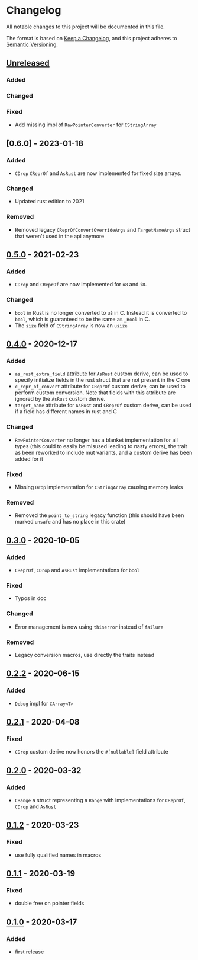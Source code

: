 # Changelog
All notable changes to this project will be documented in this file.

The format is based on [Keep a Changelog](https://keepachangelog.com/en/1.0.0/),
and this project adheres to [Semantic Versioning](https://semver.org/spec/v2.0.0.html).

## [Unreleased]
### Added

### Changed

### Fixed
 - Add missing impl of `RawPointerConverter` for `CStringArray`

## [0.6.0] - 2023-01-18
### Added
 - `CDrop` `CReprOf` and `AsRust` are now implemented for fixed size arrays.

### Changed
 - Updated rust edition to 2021

### Removed
 - Removed legacy `CReprOfConvertOverrideArgs` and `TargetNameArgs` struct that weren't used in the api anymore

## [0.5.0] - 2021-02-23
### Added
 - `CDrop` and `CReprOf` are now implemented for `u8` and `i8`.

### Changed 
 - `bool` in Rust is no longer converted to `u8` in C. Instead it is converted to `bool`, which is guaranteed to be the same as `_Bool` in C.
 - The `size` field of `CStringArray` is now an `usize`

## [0.4.0] - 2020-12-17
### Added
 - `as_rust_extra_field` attribute for `AsRust` custom derive, can be used to specify initialize fields in the rust struct that are not present in the C one
 - `c_repr_of_convert` attribute for `CReprOf` custom derive, can be used to perform custom conversion. Note that fields with this attribute are ignored by the `AsRust` custom derive.
 - `target_name` attribute for `AsRust` and `CReprOf` custom derive, can be used if a field has different names in rust and C
 
### Changed
 - `RawPointerConverter` no longer has a blanket implementation for all types (this could to easily be misused leading to nasty errors), the trait as been reworked to include mut variants, and a custom derive has been added for it

### Fixed
 - Missing `Drop` implementation for `CStringArray` causing memory leaks

### Removed
 - Removed the `point_to_string` legacy function (this should have been marked `unsafe` and has no place in this crate)


## [0.3.0] - 2020-10-05
### Added
 - `CReprOf`, `CDrop` and `AsRust` implementations for `bool`
### Fixed
 - Typos in doc
### Changed
 - Error management is now using `thiserror` instead of `failure`
### Removed
 - Legacy conversion macros, use directly the traits instead
 
## [0.2.2] - 2020-06-15
### Added
 - `Debug` impl for `CArray<T>`

## [0.2.1] - 2020-04-08
### Fixed
 - `CDrop` custom derive now honors the `#[nullable]` field attribute

## [0.2.0] - 2020-03-32
### Added
 - `CRange` a struct representing a `Range` with implementations for `CReprOf`, `CDrop` and `AsRust`

## [0.1.2] - 2020-03-23
### Fixed
 - use fully qualified names in macros

## [0.1.1] - 2020-03-19
### Fixed
 - double free on pointer fields

## [0.1.0] - 2020-03-17
### Added
 - first release

[Unreleased]: https://github.com/sonos/ffi-convert-rs/compare/0.5.0...HEAD
[0.5.0]: https://github.com/sonos/ffi-convert-rs/compare/0.4.0...0.5.0
[0.4.0]: https://github.com/sonos/ffi-convert-rs/compare/0.3.0...0.4.0
[0.3.0]: https://github.com/sonos/ffi-convert-rs/compare/0.2.2...0.3.0
[0.2.2]: https://github.com/sonos/ffi-convert-rs/compare/0.2.1...0.2.2
[0.2.1]: https://github.com/sonos/ffi-convert-rs/compare/0.2.0...0.2.1
[0.2.0]: https://github.com/sonos/ffi-convert-rs/compare/0.1.2...0.2.0
[0.1.2]: https://github.com/sonos/ffi-convert-rs/compare/0.1.1...0.1.2
[0.1.1]: https://github.com/sonos/ffi-convert-rs/compare/0.1.0...0.1.1
[0.1.0]: https://github.com/sonos/ffi-convert-rs/releases/tag/0.1.0
